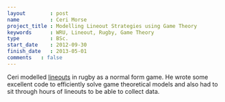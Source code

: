 ```yaml
---
layout        : post
name          : Ceri Morse
project_title : Modelling Lineout Strategies using Game Theory
keywords      : WRU, Lineout, Rugby, Game Theory
type          : BSc.
start_date    : 2012-09-30
finish_date   : 2013-05-01
comments   : false
---
```


Ceri modelled [lineouts](http://en.wikipedia.org/wiki/Line-out_(rugby_union)) in rugby as a normal form game. He wrote some excellent code to efficiently solve game theoretical models and also had to sit through hours of lineouts to be able to collect data.
